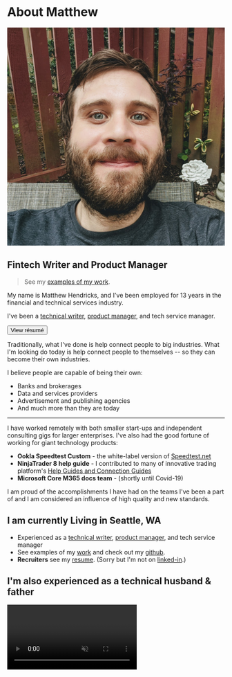 <!-- @format -->

# About Matthew

![author](../src/assets/images/author.jpg)

## Fintech Writer and Product Manager

> See my [examples of my work](/work/).

My name is Matthew Hendricks, and I've been employed for 13 years in the financial and technical services industry.

I've been a [technical writer](/tag/technical-writing), [product manager](/tag/product-management), and tech service manager.

<a class="link-button" href="/resume/"><button>View résumé</button></a>

Traditionally, what I've done is help connect people to big industries. What I'm looking do today is help connect people to themselves -- so they can become their own industries.

I believe people are capable of being their own:

- Banks and brokerages
- Data and services providers
- Advertisement and publishing agencies
- And much more than they are today

---

I have worked remotely with both smaller start-ups and independent consulting gigs for larger enterprises. I've also had the good fortune of working for giant technology products:

- **Ookla Speedtest Custom** - the white-label version of [Speedtest.net](http://speedtest.net/)
- **NinjaTrader 8 help guide** - I contributed to many of innovative trading platform's [Help Guides and Connection Guides](<[www.ninjatrader.com](https://ninjatrader.com/Help-Connection-Guides)>)
- **Microsoft Core M365 docs team** - (shortly until Covid-19)

I am proud of the accomplishments I have had on the teams I've been a part of and I am considered an influence of high quality and new standards.

## I am currently Living in Seattle, WA

- Experienced as a [technical writer](/tag/technical-writing), [product manager](/tag/product-management), and tech service manager
- See examples of my [work](/work/) and check out my [github](https://www.github.com/watthem/).
- **Recruiters** see my [resume](/resume/). (Sorry but I'm not on [linked-in](/linked-in/).)

## I'm also experienced as a technical husband & father

<video preload loop muted autoplay src="https://mscott.b-cdn.net/seattle.mp4"></video>
